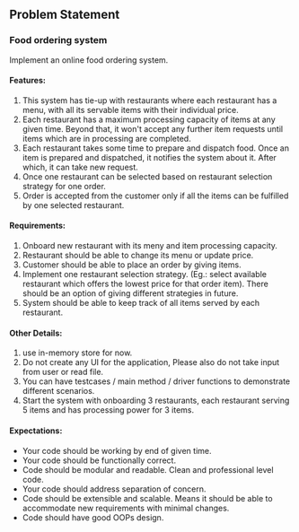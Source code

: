 ## Problem Statement
### Food ordering system 
Implement an online food ordering system.

#### Features:
1. This system has tie-up with restaurants where each restaurant has a menu, with all its servable items with their individual price.
2. Each restaurant has a maximum processing capacity of items at any given time. Beyond that, it won't accept any further item requests until items which are in processing are completed.
3. Each restaurant takes some time to prepare and dispatch food. Once an item is prepared and dispatched, it notifies the system about it. After which, it can take new request.
4. Once one restaurant can be selected based on restaurant selection strategy for one order.
5. Order is accepted from the customer only if all the items can be fulfilled by one selected restaurant.

#### Requirements:
1. Onboard new restaurant with its meny and item processing capacity.
2. Restaurant should be able to change its menu or update price.
3. Customer should be able to place an order by giving items.
4. Implement one restaurant selection strategy. (Eg.: select available restaurant which offers the lowest price for that order item). There should be an option of giving different strategies in future.
5. System should be able to keep track of all items served by each restaurant.

#### Other Details:
1. use in-memory store for now.
2. Do not create any UI for the application, Please also do not take input from user or read file.
3. You can have testcases / main method / driver functions to demonstrate different scenarios.
4. Start the system with onboarding 3 restaurants, each restaurant serving 5 items and has processing power for 3 items.

#### Expectations:
* Your code should be working by end of given time.
* Your code should be functionally correct.
* Code should be modular and readable. Clean and professional level code.
* Your code should address separation of concern.
* Code should be extensible and scalable. Means it should be able to accommodate new requirements with minimal changes.
* Code should have good OOPs design.

